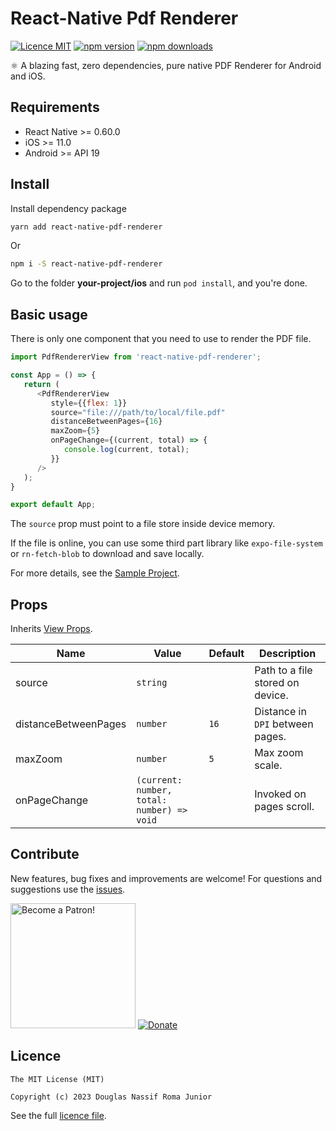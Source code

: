 # React-Native Pdf Renderer

[![Licence MIT](https://img.shields.io/badge/licence-MIT-blue.svg)](https://github.com/douglasjunior/react-native-pdf-renderer/blob/master/LICENSE)
[![npm version](https://img.shields.io/npm/v/react-native-pdf-renderer.svg)](https://www.npmjs.com/package/react-native-pdf-renderer)
[![npm downloads](https://img.shields.io/npm/dt/react-native-pdf-renderer.svg)](#install-with-react-native-link)

⚛ A blazing fast, zero dependencies, pure native PDF Renderer for Android and iOS.

## Requirements

- React Native >= 0.60.0
- iOS >= 11.0
- Android >= API 19

## Install

Install dependency package
```bash
yarn add react-native-pdf-renderer
```
Or
```bash
npm i -S react-native-pdf-renderer
```

Go to the folder **your-project/ios** and run `pod install`, and you're done. 

## Basic usage

There is only one component that you need to use to render the PDF file.

```js
import PdfRendererView from 'react-native-pdf-renderer';

const App = () => {
   return (
      <PdfRendererView
         style={{flex: 1}}
         source="file:///path/to/local/file.pdf"
         distanceBetweenPages={16}
         maxZoom={5}
         onPageChange={(current, total) => {
            console.log(current, total);
         }}
      />
   );
}

export default App;
```

The `source` prop must point to a file store inside device memory. 

If the file is online, you can use some third part library like `expo-file-system` or `rn-fetch-blob` to download and save locally.

For more details, see the [Sample Project](https://github.com/douglasjunior/react-native-pdf-renderer/blob/master/Sample/App.tsx).

## Props

Inherits [View Props](https://reactnative.dev/docs/view#props).

|Name|Value|Default|Description|
|-|-|-|-|
|source|`string`||Path to a file stored on device.|
|distanceBetweenPages|`number`|`16`|Distance in `DPI` between pages.|
|maxZoom|`number`|`5`|Max zoom scale.|
|onPageChange|`(current: number, total: number) => void`||Invoked on pages scroll.|

## Contribute

New features, bug fixes and improvements are welcome! For questions and suggestions use the [issues](https://github.com/douglasjunior/react-native-pdf-renderer/issues).

<a href="https://www.patreon.com/douglasjunior"><img src="http://i.imgur.com/xEO164Z.png" alt="Become a Patron!" width="200" /></a>
[![Donate](https://www.paypalobjects.com/en_US/i/btn/btn_donateCC_LG.gif)](https://paypal.me/douglasnassif)

## Licence

```
The MIT License (MIT)

Copyright (c) 2023 Douglas Nassif Roma Junior
```

See the full [licence file](https://github.com/douglasjunior/react-native-pdf-renderer/blob/master/LICENSE).
